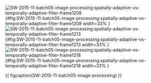 <!-- MDFIGINCLUDE(SW-2015-11-batch05-image-processing) -->
<div id="fig:SW-2015-11-batch05-image-processing">

![SW-2015-11-batch05-image-processing:spatially-adaptive-vs-temporally-adaptive-filter-frame1208](img/SW-2015-11-batch05-image-processing/spatially-adaptive-vs-temporally-adaptive-filter-frame1208.png){#fig:SW-2015-11-batch05-image-processing:spatially-adaptive-vs-temporally-adaptive-filter-frame1208 width=33% }
![SW-2015-11-batch05-image-processing:spatially-adaptive-vs-temporally-adaptive-filter-frame1213](img/SW-2015-11-batch05-image-processing/spatially-adaptive-vs-temporally-adaptive-filter-frame1213.png){#fig:SW-2015-11-batch05-image-processing:spatially-adaptive-vs-temporally-adaptive-filter-frame1213 width=33% }
![SW-2015-11-batch05-image-processing:spatially-adaptive-vs-temporally-adaptive-filter-frame1218](img/SW-2015-11-batch05-image-processing/spatially-adaptive-vs-temporally-adaptive-filter-frame1218.png){#fig:SW-2015-11-batch05-image-processing:spatially-adaptive-vs-temporally-adaptive-filter-frame1218 width=33% }

{{ figcaption(SW-2015-11-batch05-image-processing) }}
</div>
<!-- /MDFIGINCLUDE(SW-2015-11-batch05-image-processing) -->
